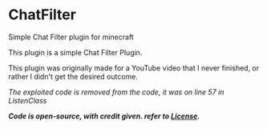 # ChatFilter
Simple Chat Filter plugin for minecraft

This plugin is a simple Chat Filter Plugin.

This plugin was originally made for a YouTube video that I never finished, or rather I didn't get the desired outcome.

_The exploited code is removed from the code, it was on line 57 in ListenClass_

***Code is open-source, with credit given. refer to [License](https://github.com/Cats1337/ChatFilter/blob/main/LICENSE).***